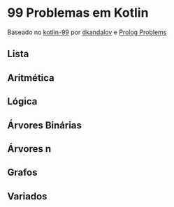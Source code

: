 # 99 Problemas em Kotlin

Baseado no [kotlin-99](https://github.com/dkandalov/kotlin-99) por [dkandalov](https://github.com/dkandalov) e [Prolog Problems](https://sites.google.com/site/prologsite/)

## Lista
## Aritmética
## Lógica
## Árvores Binárias
## Árvores n
## Grafos
## Variados
